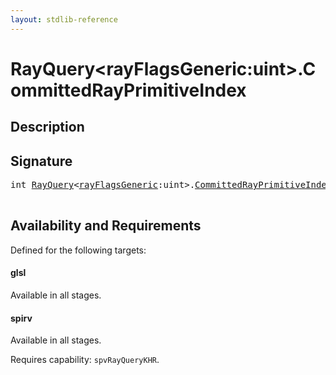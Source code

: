 ```yaml
---
layout: stdlib-reference
---
```


# RayQuery\<rayFlagsGeneric:uint\>\.CommittedRayPrimitiveIndex

## Description





## Signature 

<pre>
<span class="code_keyword">int</span> <a href="/stdlib-reference/types/rayquery-03/index" class="code_type">RayQuery</a>&lt;<a href="/stdlib-reference/types/rayquery-03/index#decl-rayFlagsGeneric" class="code_var">rayFlagsGeneric</a>:<span class="code_keyword">uint</span>&gt;.<a href="/stdlib-reference/types/rayquery-03/committedrayprimitiveindex-09cl">CommittedRayPrimitiveIndex</a>();

</pre>

## Availability and Requirements

Defined for the following targets:

#### glsl
Available in all stages.

#### spirv
Available in all stages.

Requires capability: `spvRayQueryKHR`.


